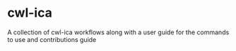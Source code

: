 # cwl-ica
A collection of cwl-ica workflows along with a user guide for the commands to use and contributions guide
